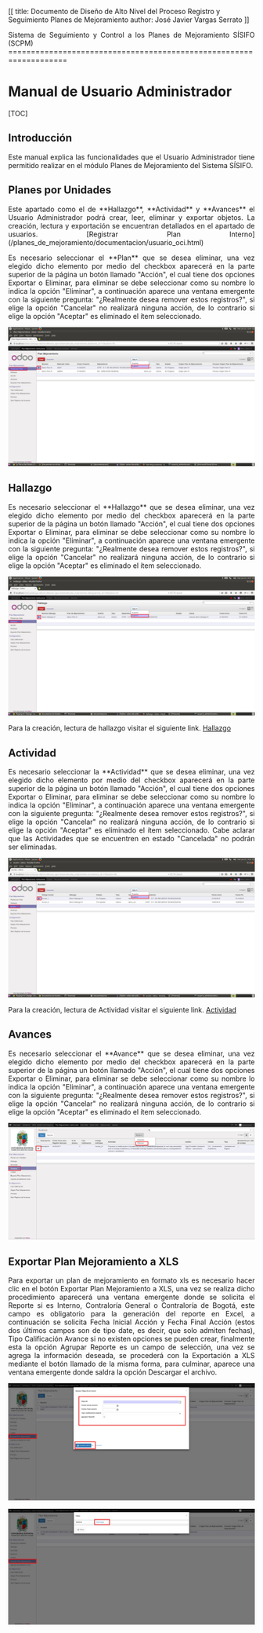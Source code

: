 [[
title: Documento de Diseño de Alto Nivel del Proceso Registro y Seguimiento Planes de Mejoramiento
author: José Javier Vargas Serrato
]]
<p style="text-align: justify;"/>Sistema de Seguimiento y Control a los Planes de Mejoramiento SÍSIFO (SCPM)
===================================================================

Manual de Usuario Administrador
============================

[TOC]

Introducción
--------------------------------
<p style="text-align: justify;"/>Este manual explica las funcionalidades que el Usuario Administrador tiene permitido realizar en el módulo Planes de Mejoramiento del Sistema SÍSIFO.

## Planes por Unidades
<p style="text-align: justify;"/>Este apartado como el de **Hallazgo**, **Actividad** y **Avances** el Usuario Administrador podrá crear, leer, eliminar y exportar objetos.  La creación, lectura y exportación se encuentran detallados en el apartado de usuarios. [Registrar Plan Interno](/planes_de_mejoramiento/documentacion/usuario_oci.html)

<p style="text-align: justify;"/>Es necesario seleccionar el **Plan** que se desea eliminar, una vez elegido dicho elemento por medio del checkbox aparecerá en la parte superior de la página un botón llamado "Acción", el cual tiene dos opciones Exportar o Eliminar, para eliminar se debe seleccionar como su nombre lo indica la opción "Eliminar", a continuación aparece una ventana emergente con la siguiente pregunta: "¿Realmente desea remover estos registros?", si elige la opción "Cancelar" no realizará ninguna acción, de lo contrario si elige la opción "Aceptar" es eliminado el ítem seleccionado.

![Screenshot](../img/Selection_023.png)

## Hallazgo
<p style="text-align: justify;"/>Es necesario seleccionar el **Hallazgo** que se desea eliminar, una vez elegido dicho elemento por medio del checkbox aparecerá en la parte superior de la página un botón llamado "Acción", el cual tiene dos opciones Exportar o Eliminar, para eliminar se debe seleccionar como su nombre lo indica la opción "Eliminar", a continuación aparece una ventana emergente con la siguiente pregunta: "¿Realmente desea remover estos registros?", si elige la opción "Cancelar" no realizará ninguna acción, de lo contrario si elige la opción "Aceptar" es eliminado el ítem seleccionado.

![Screenshot](../img/Selection_024.png)

Para la creación, lectura de hallazgo visitar el siguiente link.  [Hallazgo](/planes_de_mejoramiento/documentacion/usuario_oci.html)

## Actividad
<p style="text-align: justify;"/>Es necesario seleccionar la **Actividad** que se desea eliminar, una vez elegido dicho elemento por medio del checkbox aparecerá en la parte superior de la página un botón llamado "Acción", el cual tiene dos opciones Exportar o Eliminar, para eliminar se debe seleccionar como su nombre lo indica la opción "Eliminar", a continuación aparece una ventana emergente con la siguiente pregunta: "¿Realmente desea remover estos registros?", si elige la opción "Cancelar" no realizará ninguna acción, de lo contrario si elige la opción "Aceptar" es eliminado el ítem seleccionado. Cabe aclarar que las Actividades que se encuentren en estado "Cancelada" no podrán ser eliminadas.

![Screenshot](../img/Selection_025.png)

Para la creación, lectura de Actividad visitar el siguiente link. [Actividad](/planes_de_mejoramiento/documentacion/usuario_oci.html)

## Avances
<p style="text-align: justify;"/>Es necesario seleccionar el **Avance** que se desea eliminar, una vez elegido dicho elemento por medio del checkbox aparecerá en la parte superior de la página un botón llamado "Acción", el cual tiene dos opciones Exportar o Eliminar, para eliminar se debe seleccionar como su nombre lo indica la opción "Eliminar", a continuación aparece una ventana emergente con la siguiente pregunta: "¿Realmente desea remover estos registros?", si elige la opción "Cancelar" no realizará ninguna acción, de lo contrario si elige la opción "Aceptar" es eliminado el ítem seleccionado.

![Screenshot](../img/Selection_062.png)

## Exportar Plan Mejoramiento a XLS
<p style="text-align: justify;"/>Para exportar un plan de mejoramiento en formato xls es necesario hacer clic en el botón Exportar Plan Mejoramiento a XLS, una vez se realiza dicho procedimiento aparecerá una ventana emergente donde se solicita el Reporte si es Interno, Contraloría General o Contraloría de Bogotá, este campo es obligatorio para la generación del reporte en Excel, a continuación se solicita Fecha Inicial Acción y Fecha Final Acción (estos dos últimos campos son de tipo date, es decir, que solo admiten fechas), Tipo Calificación Avance si no existen opciones se pueden crear, finalmente esta la opción Agrupar Reporte es un campo de selección, una vez se agrega la información deseada, se procederá con la Exportación a XLS mediante el botón llamado de la misma forma, para culminar, aparece una ventana emergente donde saldra la opción Descargar el archivo. 

![Screenshot](../img/Selection_063.png)

![Screenshot](../img/Selection_064.png)
